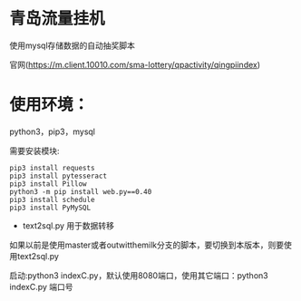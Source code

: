 # 青岛流量挂机
使用mysql存储数据的自动抽奖脚本

官网(https://m.client.10010.com/sma-lottery/qpactivity/qingpiindex)



# 使用环境：
python3，pip3，mysql

需要安装模块:
```
pip3 install requests
pip3 install pytesseract
pip3 install Pillow
python3 -m pip install web.py==0.40
pip3 install schedule
pip3 install PyMySQL
```

- text2sql.py 用于数据转移

如果以前是使用master或者outwitthemilk分支的脚本，要切换到本版本，则要使用text2sql.py


启动:python3 indexC.py，默认使用8080端口，使用其它端口：python3 indexC.py 端口号

